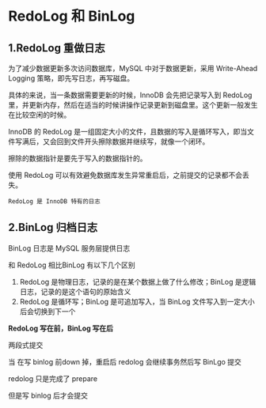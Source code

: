 # RedoLog 和 BinLog

## 1.RedoLog 重做日志

为了减少数据更新多次访问数据库，MySQL 中对于数据更新，采用 Write-Ahead Logging 策略，即先写日志，再写磁盘。

具体的来说，当一条数据需要更新的时候，InnoDB 会先把记录写入到 RedoLog 里，并更新内存，然后在适当的时候讲操作记录更新到磁盘里。这个更新一般发生在比较空闲的时候。

InnoDB 的 RedoLog 是一组固定大小的文件，且数据的写入是循环写入，即当文件写满后，又会回到文件开头擦除数据并继续写，就像一个闭环。

擦除的数据指针是要先于写入的数据指针的。

使用 RedoLog 可以有效避免数据库发生异常重启后，之前提交的记录都不会丢失。

`RedoLog 是 InnoDB 特有的日志`

## 2.BinLog 归档日志

BinLog 日志是 MySQL 服务层提供日志

和 RedoLog 相比BinLog 有以下几个区别

1. RedoLog 是物理日志，记录的是在某个数据上做了什么修改；BinLog 是逻辑日志，记录的是这个语句的原始含义
2. RedoLog 是循环写；BinLog 是可追加写入，当 BinLog 文件写入到一定大小后会切换到下一个



**RedoLog 写在前，BinLog 写在后**

两段式提交

当 在写 binlog 前down 掉，重启后 redolog 会继续事务然后写 BinLgo 提交

redolog 只是完成了 prepare

但是写 binlog 后才会提交